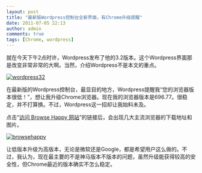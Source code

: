 ```yaml
---
layout: post
title: "最新版Wordpress控制台全新界面，有Chrome升级提醒"
date: 2011-07-05 22:13
author: admin
comments: true
tags: [Chrome, wordpress]
---
```

就在今天下午2点时许，Wordpress发布了他的3.2版本。这个Wordpress界面那是改变非常非常的大啊。当然，介绍Wordpress不是本文的重点。

<a href="http://img.chromi.org/2011/07/wordpress32.png">![](http://img.chromi.org/2011/07/wordpress32-550x354.png "wordpress32")</a>

在最新版的Wordpress控制台，最显目的地方，Wordpress提醒我“您的浏览器版本很低！”，想让我升级Chrome浏览器。现在我的浏览器版本是696.77。很稳定，并不打算换。不过，Wordpress这一招却让我始料未及。

点击“<a href="http://browsehappy.com/" target="_blank">访问 Browse Happy 网站</a>”的链接后，会出现几大主流浏览器的下载地址和图片。

<a href="http://img.chromi.org/2011/07/browsehappy.png">![](http://img.chromi.org/2011/07/browsehappy-550x197.png "browsehappy")</a>

让低版本升级为高版本，无论是微软还是Google，都是希望用户这么做的。不过，我认为，现在最主要的不是神马版本不版本的问题，虽然升级能获得较高的安全性，但Chrome最近的版本确实不怎么稳定。
